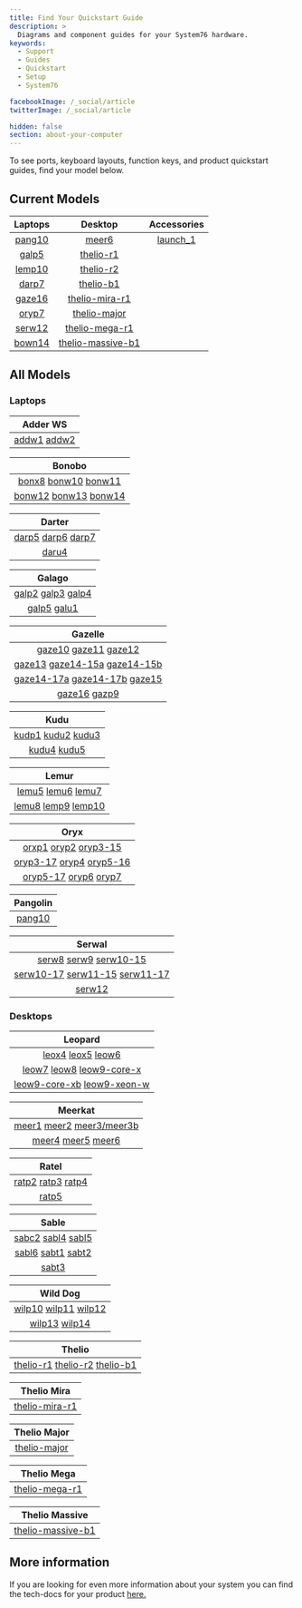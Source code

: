 ```yaml
---
title: Find Your Quickstart Guide
description: >
  Diagrams and component guides for your System76 hardware.
keywords:
  - Support
  - Guides
  - Quickstart
  - Setup
  - System76

facebookImage: /_social/article
twitterImage: /_social/article

hidden: false
section: about-your-computer
---
```


To see ports, keyboard layouts, function keys, and product quickstart guides, find your model below.

<!-- To find information on a product you ordered, log into [<i class="fa fa-user"></i> My Account](https://system76.com/my-account/orders) and select the **quickstart guide** button beneath your product. THIS BUTTON WILL BE CHANGING -->

## Current Models

| Laptops   | Desktop | Accessories |
|:---------:|:-------:|:------------:|
| [pang10](https://tech-docs.system76.com/models/pang10/README.html) | [meer6](https://tech-docs.system76.com/models/meer6/README.html) | [launch_1](https://tech-docs.system76.com/models/launch_1/repairs.html)
| [galp5](https://tech-docs.system76.com/models/galp5/README.html)   | [thelio-r1](/images/guides/thelio-r1.png) |
| [lemp10](https://tech-docs.system76.com/models/lemp10/README.html) | [thelio-r2](/images/guides/thelio-r2.png) |
| [darp7](https://tech-docs.system76.com/models/darp7/README.html)   | [thelio-b1](/images/guides/thelio-b1.png) |
| [gaze16](https://tech-docs.system76.com/models/gaze16/README.html) | [thelio-mira-r1](https://tech-docs.system76.com/models/thelio-mira-r1.0/README.html) |
| [oryp7](https://tech-docs.system76.com/models/oryp7/README.html) | [thelio-major](https://tech-docs.system76.com/models/thelio-major-intel-and-amd/README.html) |
| [serw12](https://tech-docs.system76.com/models/serw12/README.html) | [thelio-mega-r1](https://tech-docs.system76.com/models/thelio-mega-r1.0/README.html) |
| [bown14](https://tech-docs.system76.com/models/bonw14/README.html) | [thelio-massive-b1](https://tech-docs.system76.com/models/thelio-massive-b1.2/README.html) |

## All Models

### Laptops

| Adder WS |
|:--------:|
| [addw1](https://tech-docs.system76.com/models/addw1/README.html) [addw2](https://tech-docs.system76.com/models/addw2/README.html) |

| Bonobo |
|:------:|
| [bonx8](/images/guides/bonx8.pdf) [bonw10](/images/guides/bonw10.png) [bonw11](/images/guides/bonw11.png) |
| [bonw12](/images/guides/bonw12.png) [bonw13](/images/guides/bonw13.png) [bonw14](https://tech-docs.system76.com/models/bonw14/README.html) |

| Darter |
|:------:|
| [darp5](/images/guides/darp5.png) [darp6](https://tech-docs.system76.com/models/darp6/README.html) [darp7](https://tech-docs.system76.com/models/darp7/README.html) |
| [daru4](/images/guides/daru4.pdf)

| Galago |
|:------:|
| [galp2](/images/guides/galp2.png) [galp3](/images/guides/galp3.png) [galp4](https://tech-docs.system76.com/models/galp4/README.html) |
| [galp5](https://tech-docs.system76.com/models/galp5/README.html) [galu1](/images/guides/galu1.pdf) |

| Gazelle |
|:-------:|
| [gaze10](/images/guides/gaze10.pdf) [gaze11](/images/guides/gaze11.png) [gaze12](/images/guides/gaze12.png) |
| [gaze13](/images/guides/gaze13.png) [gaze14-15a](/images/guides/gaze14-15a.png) [gaze14-15b](/images/guides/gaze14-15b.png) |
| [gaze14-17a](/images/guides/gaze14-17a.png) [gaze14-17b](/images/guides/gaze14-17b.png) [gaze15](https://tech-docs.system76.com/models/gaze15/README.html) |
| [gaze16](https://tech-docs.system76.com/models/gaze16/README.html) [gazp9](/images/guides/gazp9.pdf) |

| Kudu |
|:----:|
| [kudp1](/images/guides/kudp1.pdf) [kudu2](/images/guides/kudu2.png) [kudu3](/images/guides/kudu3.png) |
| [kudu4](/images/guides/kudu4.png) [kudu5](/images/guides/kudu5.png) |

| Lemur |
|:-----:|
| [lemu5](/images/guides/lemu5.pdf) [lemu6](/images/guides/lemu6.pdf) [lemu7](/images/guides/lemp7.png) |
| [lemu8](/images/guides/lemu8.png) [lemp9](https://tech-docs.system76.com/models/lemp9/README.html) [lemp10](https://tech-docs.system76.com/models/lemp10/README.html) |

| Oryx |
|:----:|
| [orxp1](/images/guides/orxp1.pdf) [oryp2](/images/guides/oryp2.png) [oryp3-15](/images/guides/oryp3-15.png) |
| [oryp3-17](/images/guides/oryp3-17.png) [oryp4](/images/guides/oryp4.png) [oryp5-16](/images/guides/oryp5-16.png) |
| [oryp5-17](/images/guides/oryp5-17.png) [oryp6](https://tech-docs.system76.com/models/oryp6/README.html) [oryp7](https://tech-docs.system76.com/models/oryp7/README.html) |

| Pangolin |
|:--------:|
| [pang10](https://tech-docs.system76.com/models/pang10/README.html) |

| Serwal |
|:------:|
| [serw8](/images/guides/serw8.pdf) [serw9](/images/guides/serw9.png) [serw10-15](/images/guides/serw10-15.png) |
| [serw10-17](/images/guides/serw10-17.png) [serw11-15](/images/guides/serw11-15.png) [serw11-17](/images/guides/serw11-17.png) |
| [serw12](https://tech-docs.system76.com/models/serw12/README.html) |

### Desktops

| Leopard |
|:-------:|
| [leox4](/images/guides/leox4.pdf) [leox5](/images/guides/leox5.pdf) [leow6](/images/guides/leow6.png) |
| [leow7](/images/guides/leow7.png) [leow8](/images/guides/leow8.png) [leow9-core-x](/images/guides/leow9-core-x) |
| [leow9-core-xb](/images/guides/leow9-core-xb.png) [leow9-xeon-w](/images/guides/leow9-xeon-w.png) |

| Meerkat |
|:-------:|
| [meer1](/images/guides/meer1.pdf) [meer2](/images/guides/meer2.png) [meer3/meer3b](/images/guides/meer3.png) |
| [meer4](/images/guides/meer4.png) [meer5](https://tech-docs.system76.com/models/meer5/README.html) [meer6](https://tech-docs.system76.com/models/meer6/README.html) |

| Ratel |
|:-----:|
| [ratp2](/images/guides/ratp2.pdf) [ratp3](/images/guides/ratp3.pdf) [ratp4](/images/guides/ratp4.pdf) |
| [ratp5](/images/guides/ratp5.png) |

| Sable |
|:-----:|
| [sabc2](/images/guides/sabc2.pdf) [sabl4](/images/guides/sabl4.pdf) [sabl5](/images/guides/sabl5.png) |
| [sabl6](/images/guides/sabl6.png) [sabt1](/images/guides/sabt1.pdf) [sabt2](/images/guides/sabt2.pdf) |
| [sabt3](/images/guides/sabt3.pdf) |

| Wild Dog |
|:--------:|
| [wilp10](/images/guides/wilp10.pdf) [wilp11](/images/guides/wilp11.pdf) [wilp12](/images/guides/wilp12.png) |
| [wilp13](/images/guides/wilp13.png) [wilp14](/images/guides/wilp14.png) |

| Thelio |
|:------:|
| [thelio-r1](/images/guides/thelio-r1.png) [thelio-r2](/images/guides/thelio-r2.png) [thelio-b1](/images/guides/thelio-b1.png)  

| Thelio Mira |
|:-----------:|
| [thelio-mira-r1](https://tech-docs.system76.com/models/thelio-mira-r1.0/README.html) |

| Thelio Major |
|:------------:|
| [thelio-major](https://tech-docs.system76.com/models/thelio-major-intel-and-amd/README.html)

| Thelio Mega |
|:-----------:|
| [thelio-mega-r1](https://tech-docs.system76.com/models/thelio-mega-r1.0/README.html) |

| Thelio Massive |
|:--------------:|
| [thelio-massive-b1](https://tech-docs.system76.com/models/thelio-massive-b1.2/README.html) |

## More information

If you are looking for even more information about your system you can find the tech-docs for your product [here.](/articles/service-manuals/)
